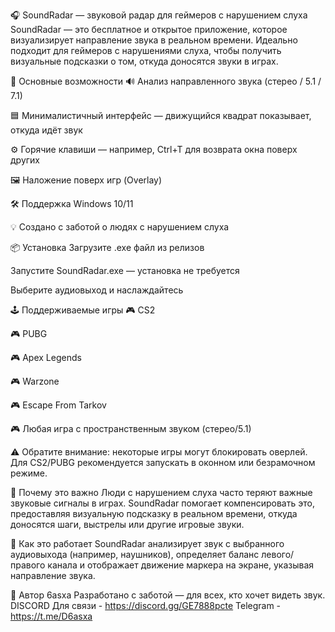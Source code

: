 🎧 SoundRadar — звуковой радар для геймеров с нарушением слуха
SoundRadar — это бесплатное и открытое приложение, которое визуализирует направление звука в реальном времени. Идеально подходит для геймеров с нарушениями слуха, чтобы получить визуальные подсказки о том, откуда доносятся звуки в играх.

🧩 Основные возможности
🔊 Анализ направленного звука (стерео / 5.1 / 7.1)

🟦 Минималистичный интерфейс — движущийся квадрат показывает, откуда идёт звук

⚙️ Горячие клавиши — например, Ctrl+T для возврата окна поверх других

🖼️ Наложение поверх игр (Overlay)

🛠️ Поддержка Windows 10/11

💡 Создано с заботой о людях с нарушением слуха

📦 Установка
Загрузите .exe файл из релизов

Запустите SoundRadar.exe — установка не требуется

Выберите аудиовыход и наслаждайтесь

🕹️ Поддерживаемые игры
🎮 CS2

🎮 PUBG

🎮 Apex Legends

🎮 Warzone

🎮 Escape From Tarkov

🎮 Любая игра с пространственным звуком (стерео/5.1)

⚠️ Обратите внимание: некоторые игры могут блокировать оверлей. Для CS2/PUBG рекомендуется запускать в оконном или безрамочном режиме.

💬 Почему это важно
Люди с нарушением слуха часто теряют важные звуковые сигналы в играх. SoundRadar помогает компенсировать это, предоставляя визуальную подсказку в реальном времени, откуда доносятся шаги, выстрелы или другие игровые звуки.

🧠 Как это работает
SoundRadar анализирует звук с выбранного аудиовыхода (например, наушников), определяет баланс левого/правого канала и отображает движение маркера на экране, указывая направление звука.

👤 Автор 6asxa
Разработано с заботой — для всех, кто хочет видеть звук.
DISCORD Для связи - https://discord.gg/GE7888pcte
Telegram - https://t.me/D6asxa
